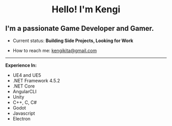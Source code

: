 <h1 align="center">Hello! I'm Kengi</h1>

<h2>I'm a passionate Game Developer and Gamer. </h2>

- Current status: **Building Side Projects, Looking for Work**

- How to reach me: <a>kengikita@gmail.com</a>

<hr/>

**Experience In:**
- UE4 and UE5
- .NET Framework 4.5.2
- .NET Core
- AngularCLI
- Unity
- C++, C, C#
- Godot
- Javascript
- Electron
